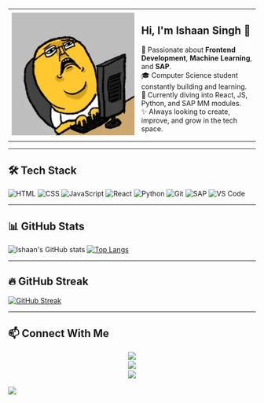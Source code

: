 <table>
  <tr>
    <td width="250">
      <img src="https://github.com/Ishaan18singh/Ishaan18singh/blob/main/rabbit_typing.gif" width="100%" alt="Rabbit Typing Bunny"/>
    </td>
    <td>
      <h2>Hi, I'm Ishaan Singh 👋</h2>
      <p>
        🚀 Passionate about <strong>Frontend Development</strong>, <strong>Machine Learning</strong>, and <strong>SAP</strong>. <br>
        🎓 Computer Science student constantly building and learning. <br>
        🧠 Currently diving into React, JS, Python, and SAP MM modules. <br>
        ✨ Always looking to create, improve, and grow in the tech space.
      </p>
    </td>
  </tr>
</table>

---

## 🛠️ Tech Stack
![HTML](https://img.shields.io/badge/-HTML5-E34F26?style=flat&logo=html5)
![CSS](https://img.shields.io/badge/-CSS3-1572B6?style=flat&logo=css3)
![JavaScript](https://img.shields.io/badge/-JavaScript-F7DF1E?style=flat&logo=javascript)
![React](https://img.shields.io/badge/-React-61DAFB?style=flat&logo=react)
![Python](https://img.shields.io/badge/-Python-3776AB?style=flat&logo=python)
![Git](https://img.shields.io/badge/-Git-F05032?style=flat&logo=git)
![SAP](https://img.shields.io/badge/-SAP-0FAAFF?style=flat&logo=sap)
![VS Code](https://img.shields.io/badge/-VS%20Code-007ACC?style=flat&logo=visual-studio-code)

---

## 📊 GitHub Stats
![Ishaan's GitHub stats](https://github-readme-stats.vercel.app/api?username=Ishaan18singh&show_icons=true&theme=dracula)
[![Top Langs](https://github-readme-stats.vercel.app/api/top-langs/?username=Ishaan18singh&layout=compact&theme=dracula)](https://github.com/anuraghazra/github-readme-stats)

---

## 🔥 GitHub Streak
[![GitHub Streak](https://streak-stats.demolab.com?user=Ishaan18singh&theme=dark&hide_border=true)](https://git.io/streak-stats)

---

## 📫 Connect With Me
<p align="center">
  <a href="https://linkedin.com/in/ishaan-singh-46632729a" target="_blank">
    <img src="https://capsule-render.vercel.app/api?type=soft&color=0d6efd&height=40&section=header&text=LinkedIn&fontColor=ffffff&fontSize=14&fontAlign=50&desc=Connect%20on%20LinkedIn&descAlign=50&descSize=10&animation=twinkling" />
  </a><br>
  <a href="mailto:singhishaan2004@icloud.com" target="_blank">
    <img src="https://capsule-render.vercel.app/api?type=soft&color=d14836&height=40&section=header&text=Email&fontColor=ffffff&fontSize=14&fontAlign=50&desc=Send%20an%20Email&descAlign=50&descSize=10&animation=twinkling" />
  </a><br>
  <a href="https://instagram.com/ishaansingh_04" target="_blank">
    <img src="https://capsule-render.vercel.app/api?type=soft&color=e4405f&height=40&section=header&text=Instagram&fontColor=ffffff&fontSize=14&fontAlign=50&desc=Follow%20on%20Instagram&descAlign=50&descSize=10&animation=twinkling" />
  </a>
</p>




![](https://komarev.com/ghpvc/?username=Ishaan18singh&label=Profile+Views&color=0e75b6&style=flat)
